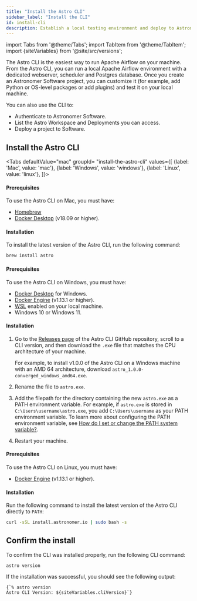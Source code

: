 ```yaml
---
title: "Install the Astro CLI"
sidebar_label: "Install the CLI"
id: install-cli
description: Establish a local testing environment and deploy to Astronomer Software from the CLI.
---
```


import Tabs from '@theme/Tabs';
import TabItem from '@theme/TabItem';
import {siteVariables} from '@site/src/versions';


The Astro CLI is the easiest way to run Apache Airflow on your machine. From the Astro CLI, you can run a local Apache Airflow environment with a dedicated webserver, scheduler and Postgres database. Once you create an Astronomer Software project, you can customize it (for example, add Python or OS-level packages or add plugins) and test it on your local machine.

You can also use the CLI to:

- Authenticate to Astronomer Software.
- List the Astro Workspace and Deployments you can access.
- Deploy a project to Software.

## Install the Astro CLI

<Tabs
    defaultValue="mac"
    groupId= "install-the-astro-cli"
    values={[
        {label: 'Mac', value: 'mac'},
        {label: 'Windows', value: 'windows'},
        {label: 'Linux', value: 'linux'},
    ]}>
<TabItem value="mac">

#### Prerequisites

To use the Astro CLI on Mac, you must have:

- [Homebrew](https://brew.sh/)
- [Docker Desktop](https://docs.docker.com/get-docker/) (v18.09 or higher).

#### Installation

To install the latest version of the Astro CLI, run the following command:

```sh
brew install astro
```

</TabItem>

<TabItem value="windows">

#### Prerequisites

To use the Astro CLI on Windows, you must have:

- [Docker Desktop](https://docs.docker.com/desktop/windows/install/) for Windows.
- [Docker Engine](https://docs.docker.com/engine/install/) (v1.13.1 or higher).
- [WSL](https://docs.microsoft.com/en-us/windows/wsl/install) enabled on your local machine.
-  Windows 10 or Windows 11.

#### Installation

1. Go to the [Releases page](https://github.com/astronomer/astro-cli/releases) of the Astro CLI GitHub repository, scroll to a CLI version, and then download the `.exe` file that matches the CPU architecture of your machine.

    For example, to install v1.0.0 of the Astro CLI on a Windows machine with an AMD 64 architecture, download `astro_1.0.0-converged_windows_amd64.exe`.

2. Rename the file to `astro.exe`.

3. Add the filepath for the directory containing the new `astro.exe` as a PATH environment variable. For example, if `astro.exe` is stored in `C:\Users\username\astro.exe`, you add `C:\Users\username` as your PATH environment variable. To learn more about configuring the PATH environment variable, see [How do I set or change the PATH system variable?](https://www.java.com/en/download/help/path.html).

4. Restart your machine.

</TabItem>

<TabItem value="linux">

#### Prerequisites

To use the Astro CLI on Linux, you must have:

- [Docker Engine](https://docs.docker.com/engine/install/) (v1.13.1 or higher).

#### Installation

Run the following command to install the latest version of the Astro CLI directly to `PATH`:

```sh
curl -sSL install.astronomer.io | sudo bash -s
```

</TabItem>

</Tabs>

## Confirm the install

To confirm the CLI was installed properly, run the following CLI command:

```
astro version
```

If the installation was successful, you should see the following output:

<pre><code parentName="pre">{`% astro version
Astro CLI Version: ${siteVariables.cliVersion}`}</code></pre>
